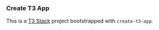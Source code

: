 ### Create T3 App

This is a [T3 Stack](https://create.t3.gg/) project bootstrapped with `create-t3-app`.

